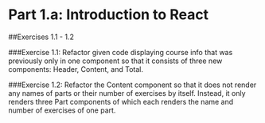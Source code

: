 # Part 1.a: Introduction to React
##Exercises 1.1 - 1.2

###Exercise 1.1: Refactor given code displaying course info that was previously only in one component so that it consists of three new components: Header, Content, and Total.

###Exercise 1.2: Refactor the Content component so that it does not render any names of parts or their number of exercises by itself. Instead, it only renders three Part components of which each renders the name and number of exercises of one part.